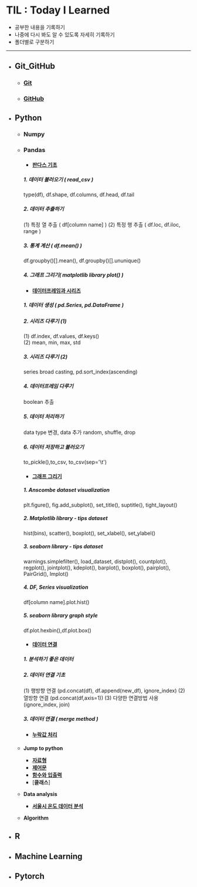 # TIL : Today I Learned

* 공부한 내용을 기록하기
* 나중에 다시 봐도 알 수 있도록 자세히 기록하기
* 폴더별로 구분하기
---
* ## Git_GitHub
    * ### [Git](https://github.com/ejcho3792/TIL/blob/master/Git_GitHub/git_vscode.md)
    * ### [GitHub](https://github.com/ejcho3792/TIL/blob/master/Git_GitHub/github.md)

* ## Python
    * ### Numpy
    * ### Pandas
        * #### [판다스 기초](https://github.com/ejcho3792/TIL/blob/master/Python/Pandas/pandas_basic_2.ipynb)

        ##### 1. 데이터 불러오기 ( read_csv )
        type(df), df.shape, df.columns, df.head, df.tail
        ##### 2. 데이터 추출하기
        (1) 특정 열 추출 ( df[column name] )
        (2) 특정 행 추출 ( df.loc, df.iloc, range )
        ##### 3. 통계 계산 ( df.mean() )
        df.groupby()[].mean(), df.groupby()[].ununique()
        ##### 4. 그래프 그리기( matplotlib library plot() )

        * #### [데이터프레임과 시리즈](https://github.com/ejcho3792/TIL/blob/master/Python/Pandas/pandas_basic_3.ipynb)
        ##### 1. 데이터 생성 ( pd.Series, pd.DataFrame )   
        ##### 2. 시리즈 다루기 (1)   
        (1) df.index, df.values, df.keys()   
        (2) mean, min, max, std   
        ##### 3. 시리즈 다루기 (2)   
        series broad casting, pd.sort_index(ascending)   
        ##### 4. 데이터프레임 다루기   
        boolean 추출           
        ##### 5. 데이터 처리하기   
        data type 변경, data 추가 random, shuffle, drop   
        ##### 6. 데이터 저장하고 불러오기   
        to_pickle(),to_csv, to_csv(sep='\t')   

        * #### [그래프 그리기](https://github.com/ejcho3792/TIL/blob/master/Python/Pandas/pandas_basic_4.ipynb)

        ##### 1. Anscombe dataset visualization
        plt.figure(), fig.add_subplot(), set_title(), suptitle(), tight_layout()
        ##### 2. Matplotlib library - tips dataset
        hist(bins), scatter(), boxplot(), set_xlabel(), set_ylabel()
        ##### 3. seaborn library - tips dataset
        warnings.simplefilter(), load_dataset, distplot(), countplot(), regplot(), jointplot(), kdeplot(), barplot(), boxplot(), pairplot(), PairGrid(), lmplot()
        ##### 4. DF, Series visualization
        df[column name].plot.hist()
        ##### 5. seaborn library graph style
        df.plot.hexbin(),df.plot.box()

        * #### [데이터 연결](https://github.com/ejcho3792/TIL/blob/master/Python/Pandas/pandas_basic_5.ipynb)

        ##### 1. 분석하기 좋은 데이터
        ##### 2. 데이터 연결 기초
        (1) 행방향 연결 (pd.concat(df), df.append(new_df), ignore_index)
        (2) 열방향 연결 (pd.concat(df,axis=1))
        (3) 다양한 연결방법 사용 (ignore_index, join)
        ##### 3. 데이터 연결 ( merge method )

        * #### [누락값 처리](https://github.com/ejcho3792/TIL/blob/master/Python/Pandas/pandas_basic_6.ipynb)


    * **Jump to python**
        * [**자료형**](https://github.com/ejcho3792/TIL/blob/master/Python/Jump_to_python/Data_type.ipynb)
        * [**제어문**](https://github.com/ejcho3792/TIL/blob/master/Python/Jump_to_python/If_while_for.ipynb)
        * [**함수와 입출력**](https://github.com/ejcho3792/TIL/blob/master/Python/Jump_to_python/Func_input_output.ipynb)
        * [**클래스**]
    * **Data analysis**
        * [**서울시 온도 데이터 분석**](https://github.com/ejcho3792/TIL/blob/master/Data_analysis_python/seoul_temperature/Seoul_temp_analysis.ipynb)
    * **Algorithm**

* ## R
    

* ## Machine Learning

* ## Pytorch